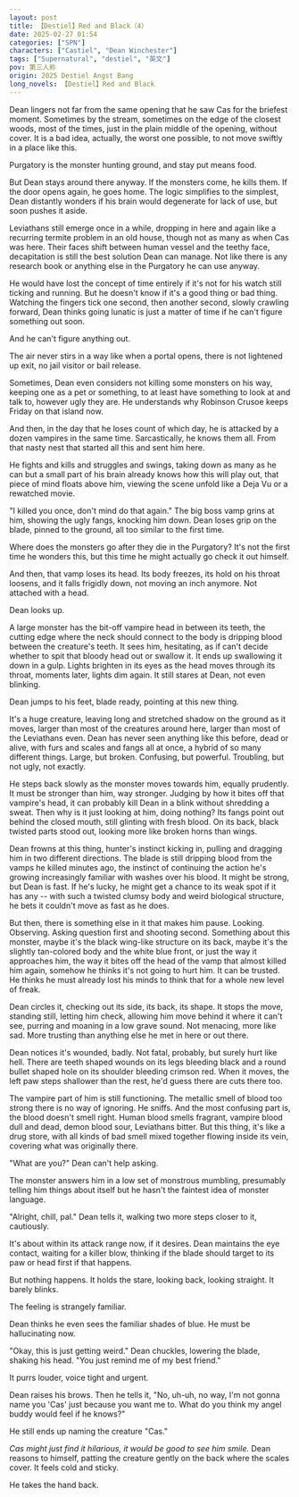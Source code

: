 ```yaml
---
layout: post
title: 【Destiel】Red and Black（4）
date: 2025-02-27 01:54
categories: ["SPN"]
characters: ["Castiel", "Dean Winchester"]
tags: ["Supernatural", "destiel", "英文"]
pov: 第三人称
origin: 2025 Destiel Angst Bang
long_novels: 【Destiel】Red and Black
---
```


Dean lingers not far from the same opening that he saw Cas for the briefest moment. Sometimes by the stream, sometimes on the edge of the closest woods, most of the times, just in the plain middle of the opening, without cover. It is a bad idea, actually, the worst one possible, to not move swiftly in a place like this.

Purgatory is the monster hunting ground, and stay put means food.

But Dean stays around there anyway. If the monsters come, he kills them. If the door opens again, he goes home. The logic simplifies to the simplest, Dean distantly wonders if his brain would degenerate for lack of use, but soon pushes it aside.

Leviathans still emerge once in a while, dropping in here and again like a recurring termite problem in an old house, though not as many as when Cas was here. Their faces shift between human vessel and the teethy face, decapitation is still the best solution Dean can manage. Not like there is any research book or anything else in the Purgatory he can use anyway.

He would have lost the concept of time entirely if it's not for his watch still ticking and running. But he doesn't know if it's a good thing or bad thing. Watching the fingers tick one second, then another second, slowly crawling forward, Dean thinks going lunatic is just a matter of time if he can't figure something out soon.

And he can't figure anything out.

The air never stirs in a way like when a portal opens, there is not lightened up exit, no jail visitor or bail release.

Sometimes, Dean even considers not killing some monsters on his way, keeping one as a pet or something, to at least have something to look at and talk to, however ugly they are. He understands why Robinson Crusoe keeps Friday on that island now.

And then, in the day that he loses count of which day, he is attacked by a dozen vampires in the same time. Sarcastically, he knows them all. From that nasty nest that started all this and sent him here.

He fights and kills and struggles and swings, taking down as many as he can but a small part of his brain already knows how this will play out, that piece of mind floats above him, viewing the scene unfold like a Deja Vu or a rewatched movie.

"I killed you once, don't mind do that again." The big boss vamp grins at him, showing the ugly fangs, knocking him down. Dean loses grip on the blade, pinned to the ground, all too similar to the first time.

Where does the monsters go after they die in the Purgatory? It's not the first time he wonders this, but this time he might actually go check it out himself.

And then, that vamp loses its head. Its body freezes, its hold on his throat loosens, and it falls frigidly down, not moving an inch anymore. Not attached with a head.

Dean looks up.

A large monster has the bit-off vampire head in between its teeth, the cutting edge where the neck should connect to the body is dripping blood between the creature's teeth. It sees him, hesitating, as if can't decide whether to spit that bloody head out or swallow it. It ends up swallowing it down in a gulp. Lights brighten in its eyes as the head moves through its throat, moments later, lights dim again. It still stares at Dean, not even blinking.

Dean jumps to his feet, blade ready, pointing at this new thing.

It's a huge creature, leaving long and stretched shadow on the ground as it moves, larger than most of the creatures around here, larger than most of the Leviathans even. Dean has never seen anything like this before, dead or alive, with furs and scales and fangs all at once, a hybrid of so many different things. Large, but broken. Confusing, but powerful. Troubling, but not ugly, not exactly.

He steps back slowly as the monster moves towards him, equally prudently. It must be stronger than him, way stronger. Judging by how it bites off that vampire's head, it can probably kill Dean in a blink without shredding a sweat. Then why is it just looking at him, doing nothing? Its fangs point out behind the closed mouth, still glinting with fresh blood. On its back, black twisted parts stood out, looking more like broken horns than wings.

Dean frowns at this thing, hunter's instinct kicking in, pulling and dragging him in two different directions. The blade is still dripping blood from the vamps he killed minutes ago, the instinct of continuing the action he's growing increasingly familiar with washes over his blood. It might be strong, but Dean is fast. If he's lucky, he might get a chance to its weak spot if it has any -- with such a twisted clumsy body and weird biological structure, he bets it couldn't move as fast as he does.

But then, there is something else in it that makes him pause. Looking. Observing. Asking question first and shooting second. Something about this monster, maybe it's the black wing-like structure on its back, maybe it's the slightly tan-colored body and the white blue front, or just the way it approaches him, the way it bites off the head of the vamp that almost killed him again, somehow he thinks it's not going to hurt him. It can be trusted. He thinks he must already lost his minds to think that for a whole new level of freak.

Dean circles it, checking out its side, its back, its shape. It stops the move, standing still, letting him check, allowing him move behind it where it can't see, purring and moaning in a low grave sound. Not menacing, more like sad. More trusting than anything else he met in here or out there.

Dean notices it's wounded, badly. Not fatal, probably, but surely hurt like hell. There are teeth shaped wounds on its legs bleeding black and a round bullet shaped hole on its shoulder bleeding crimson red. When it moves, the left paw steps shallower than the rest, he'd guess there are cuts there too.

The vampire part of him is still functioning. The metallic smell of blood too strong there is no way of ignoring. He sniffs. And the most confusing part is, the blood doesn't smell right. Human blood smells fragrant, vampire blood dull and dead, demon blood sour, Leviathans bitter. But this thing, it's like a drug store, with all kinds of bad smell mixed together flowing inside its vein, covering what was originally there.

"What are you?" Dean can't help asking.

The monster answers him in a low set of monstrous mumbling, presumably telling him things about itself but he hasn't the faintest idea of monster language.

"Alright, chill, pal." Dean tells it, walking two more steps closer to it, cautiously.

It's about within its attack range now, if it desires. Dean maintains the eye contact, waiting for a killer blow, thinking if the blade should target to its paw or head first if that happens.

But nothing happens. It holds the stare, looking back, looking straight. It barely blinks.

The feeling is strangely familiar.

Dean thinks he even sees the familiar shades of blue. He must be hallucinating now.

"Okay, this is just getting weird." Dean chuckles, lowering the blade, shaking his head. "You just remind me of my best friend."

It purrs louder, voice tight and urgent.

Dean raises his brows. Then he tells it, "No, uh-uh, no way, I'm not gonna name you 'Cas' just because you want me to. What do you think my angel buddy would feel if he knows?"

He still ends up naming the creature "Cas."

*Cas might just find it hilarious, it would be good to see him smile.* Dean reasons to himself, patting the creature gently on the back where the scales cover. It feels cold and sticky.

He takes the hand back.

